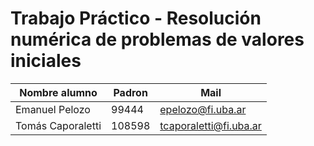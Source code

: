 # Trabajo Práctico - Resolución numérica de problemas de valores iniciales

| Nombre alumno             | Padron | Mail                      |
|---------------------------|--------|---------------------------|
| Emanuel Pelozo            |  99444 | epelozo@fi.uba.ar         |
| Tomás Caporaletti         | 108598 | tcaporaletti@fi.uba.ar    |

